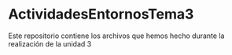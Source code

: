 # ActividadesEntornosTema3
Este repositorio contiene los archivos que hemos hecho durante la realización de la unidad 3
